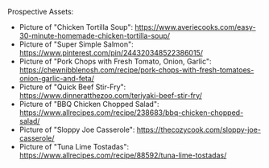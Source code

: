 Prospective Assets:

- Picture of "Chicken Tortilla Soup": https://www.averiecooks.com/easy-30-minute-homemade-chicken-tortilla-soup/
- Picture of "Super Simple Salmon": https://www.pinterest.com/pin/244320348522386015/
- Picture of "Pork Chops with Fresh Tomato, Onion, Garlic": https://chewnibblenosh.com/recipe/pork-chops-with-fresh-tomatoes-onion-garlic-and-feta/
- Picture of "Quick Beef Stir-Fry": https://www.dinneratthezoo.com/teriyaki-beef-stir-fry/
- Picture of "BBQ Chicken Chopped Salad": https://www.allrecipes.com/recipe/238683/bbq-chicken-chopped-salad/
- Picture of "Sloppy Joe Casserole": https://thecozycook.com/sloppy-joe-casserole/
- Picture of "Tuna Lime Tostadas": https://www.allrecipes.com/recipe/88592/tuna-lime-tostadas/
